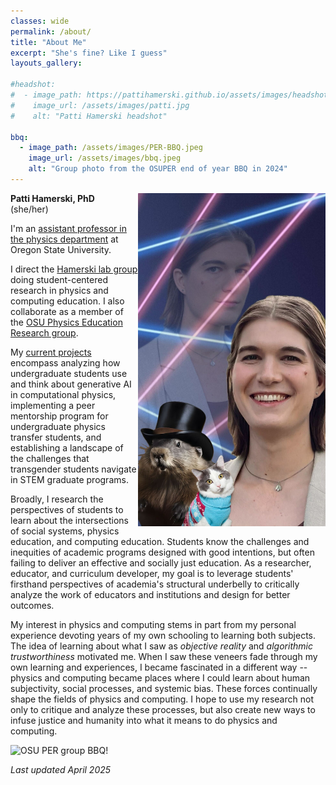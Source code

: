 ```yaml
---
classes: wide
permalink: /about/
title: "About Me"
excerpt: "She's fine? Like I guess"
layouts_gallery:

#headshot:
#  - image_path: https://pattihamerski.github.io/assets/images/headshot.jpg
#    image_url: /assets/images/patti.jpg
#    alt: "Patti Hamerski headshot"

bbq:
  - image_path: /assets/images/PER-BBQ.jpeg
    image_url: /assets/images/bbq.jpeg
    alt: "Group photo from the OSUPER end of year BBQ in 2024"
---
```


<img src="/assets/images/pfp-laser.jpg" width="300" align="right" style="margin-left: 100"/>

**Patti Hamerski, PhD**  
(she/her)

I'm an [assistant professor in the physics department](https://physics.oregonstate.edu/directory/patti-hamerski) at Oregon State University.

I direct the [Hamerski lab group](/lab/) doing student-centered research in physics and computing education. I also collaborate as a member of the [OSU Physics Education Research group](https://osuper.physics.oregonstate.edu/).

My [current projects](/projects/) encompass analyzing how undergraduate students use and think about generative AI in computational physics, implementing a peer mentorship program for undergraduate physics transfer students, and establishing a landscape of the challenges that transgender students navigate in STEM graduate programs.

Broadly, I research the perspectives of students to learn about the intersections of social systems, physics education, and computing education. Students know the challenges and inequities of academic programs designed with good intentions, but often failing to deliver an effective and socially just education. As a researcher, educator, and curriculum developer, my goal is to leverage students' firsthand perspectives of academia's structural underbelly to critically analyze the work of educators and institutions and design for better outcomes.

My interest in physics and computing stems in part from my personal experience devoting years of my own schooling to learning both subjects. The idea of learning about what I saw as *objective reality* and *algorithmic trustworthiness* motivated me. When I saw these veneers fade through my own learning and experiences, I became fascinated in a different way -- physics and computing became places where I could learn about human subjectivity, social processes, and systemic bias. These forces continually shape the fields of physics and computing. I hope to use my research not only to critique and analyze these processes, but also create new ways to infuse justice and humanity into what it means to do physics and computing.

<img src="/assets/images/per-group-bbq.jpeg" width="600" title="OSU PER group BBQ!"/>

*Last updated April 2025*
